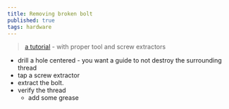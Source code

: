 ```yaml
---
title: Removing broken bolt
published: true
tags: hardware
---
```

> [a tutorial](https://www.youtube.com/watch?v=dJfkCj3FWBs) - with proper tool and screw extractors

- drill a hole centered - you want a guide to not destroy the surrounding thread
- tap a screw extractor
- extract the bolt.
- verify the thread
	- add some grease